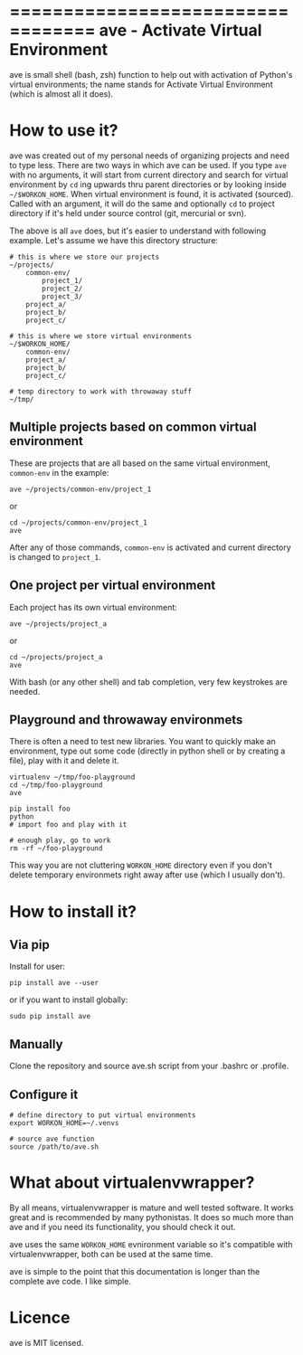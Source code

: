 ==================================
ave - Activate Virtual Environment
==================================

ave is small shell (bash, zsh) function to help out with activation of Python's
virtual environments; the name stands for Activate Virtual Environment (which
is almost all it does).


How to use it?
==============

ave was created out of my personal needs of organizing projects and need to
type less. There are two ways in which ave can be used.  If you type ``ave``
with no arguments, it will start from current directory and search for virtual
environment by ``cd`` ing upwards thru parent directories or by looking inside
``~/$WORKON_HOME``.  When virtual environment is found, it is activated
(sourced).  Called with an argument, it will do the same and optionally ``cd``
to project directory if it's held under source control (git, mercurial or svn).

The above is all ``ave`` does, but it's easier to understand with following
example. Let's assume we have this directory structure:

    # this is where we store our projects
    ~/projects/
        common-env/
            project_1/
            project_2/
            project_3/
        project_a/
        project_b/
        project_c/

    # this is where we store virtual environments
    ~/$WORKON_HOME/
        common-env/
        project_a/
        project_b/
        project_c/

    # temp directory to work with throwaway stuff
    ~/tmp/

Multiple projects based on common virtual environment
-----------------------------------------------------

These are projects that are all based on the same virtual environment,
``common-env`` in the example:

    ave ~/projects/common-env/project_1

or

    cd ~/projects/common-env/project_1
    ave

After any of those commands, ``common-env`` is activated and current
directory is changed to ``project_1``.

One project per virtual environment
-----------------------------------

Each project has its own virtual environment:

    ave ~/projects/project_a

or

    cd ~/projects/project_a
    ave

With bash (or any other shell) and tab completion, very few keystrokes
are needed.

Playground and throwaway environmets
------------------------------------

There is often a need to test new libraries. You want to quickly make an
environment, type out some code (directly in python shell or by creating
a file), play with it and delete it.

    virtualenv ~/tmp/foo-playground
    cd ~/tmp/foo-playground
    ave

    pip install foo
    python
    # import foo and play with it

    # enough play, go to work
    rm -rf ~/foo-playground

This way you are not cluttering ``WORKON_HOME`` directory even if you don't
delete temporary environmets right away after use (which I usually don't).


How to install it?
==================

Via pip
-------

Install for user:

    pip install ave --user

or if you want to install globally:

    sudo pip install ave

Manually
--------

Clone the repository and source ave.sh script from your .bashrc or .profile.

Configure it
------------

    # define directory to put virtual environments
    export WORKON_HOME=~/.venvs

    # source ave function
    source /path/to/ave.sh


What about virtualenvwrapper?
=============================

By all means, virtualenvwrapper is mature and well tested software.
It works great and is recommended by many pythonistas. It does so much
more than ave and if you need its functionality, you should check it out.

ave uses the same ``WORKON_HOME`` evnironment variable so it's compatible
with virtualenvwrapper, both can be used at the same time.

ave is simple to the point that this documentation is longer than the
complete ave code. I like simple.


Licence
=======

ave is MIT licensed.
